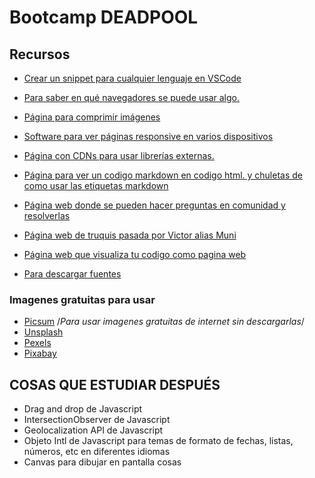 # Bootcamp DEADPOOL

## Recursos

* [Crear un snippet para cualquier lenguaje en VSCode](https://snippet-generator.app/)
  
* [Para saber en qué navegadores se puede usar algo.](https://caniuse.com/)
  
* [Página para comprimir imágenes](https://squoosh.app/)

* [Software para ver páginas responsive en varios dispositivos](https://responsively.app/)

* [Página con CDNs para usar librerías externas.](https://cdnjs.com/)

* [Página para ver un codigo markdown en codigo html. y chuletas de como usar las etiquetas markdown](https://markdowntohtml.com/) 

* [Página web donde se pueden hacer preguntas en comunidad y resolverlas](https://es.stackoverflow.com/) 

* [Página web de truquis pasada por Victor alias Muni](https://overapi.com/)
  
* [Página web que visualiza tu codigo como pagina web](https://vercel.com)

* [Para descargar fuentes](https://fonts.google.com)
  
### Imagenes gratuitas para usar

* [Picsum]("https://picsum.photos.com) /*Para usar imagenes gratuitas de internet sin descargarlas*/
* [Unsplash](https://unsplash.com/es)
* [Pexels](https://www.pexels.com/es-es/)
* [Pixabay](https://pixabay.com/es/)


## COSAS QUE ESTUDIAR DESPUÉS

* Drag and drop de Javascript
* IntersectionObserver de Javascript
* Geolocalization API de Javascript
* Objeto Intl de Javascript para temas de formato de fechas, listas, números, etc en diferentes idiomas
* Canvas para dibujar en pantalla cosas